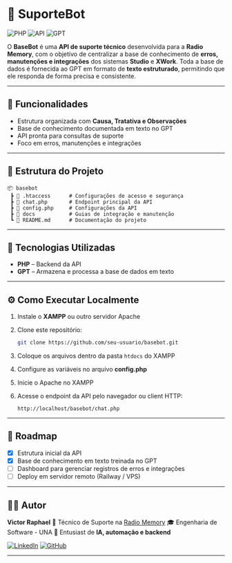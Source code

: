 # 🤖 SuporteBot

![PHP](https://img.shields.io/badge/PHP-777BB4?style=for-the-badge\&logo=php\&logoColor=white)
![API](https://img.shields.io/badge/API-4A90E2?style=for-the-badge\&logo=fastapi\&logoColor=white)
![GPT](https://img.shields.io/badge/GPT-412991?style=for-the-badge&logo=openai&logoColor=white)



O **BaseBot** é uma **API de suporte técnico** desenvolvida para a **Radio Memory**, com o objetivo de centralizar a base de conhecimento de **erros, manutenções e integrações** dos sistemas **Studio** e **XWork**.
Toda a base de dados é fornecida ao GPT em formato de **texto estruturado**, permitindo que ele responda de forma precisa e consistente.

---

## 🚀 Funcionalidades

* Estrutura organizada com **Causa, Tratativa e Observações**
* Base de conhecimento documentada em texto no GPT
* API pronta para consultas de suporte
* Foco em erros, manutenções e integrações

---

## 📂 Estrutura do Projeto

```
📦 basebot
 ┣ 📜 .htaccess      # Configurações de acesso e segurança
 ┣ 📜 chat.php       # Endpoint principal da API
 ┣ 📜 config.php     # Configurações da API
 ┣ 📂 docs           # Guias de integração e manutenção
 ┗ 📜 README.md      # Documentação do projeto
```

---

## 🔧 Tecnologias Utilizadas

* **PHP** – Backend da API
* **GPT** – Armazena e processa a base de dados em texto

---

## ⚙️ Como Executar Localmente

1. Instale o **XAMPP** ou outro servidor Apache
2. Clone este repositório:

   ```bash
   git clone https://github.com/seu-usuario/basebot.git
   ```
3. Coloque os arquivos dentro da pasta `htdocs` do XAMPP
4. Configure as variáveis no arquivo **config.php**
5. Inicie o Apache no XAMPP
6. Acesse o endpoint da API pelo navegador ou client HTTP:

   ```
   http://localhost/basebot/chat.php
   ```

---

## 📌 Roadmap

* [x] Estrutura inicial da API
* [x] Base de conhecimento em texto treinada no GPT
* [ ] Dashboard para gerenciar registros de erros e integrações
* [ ] Deploy em servidor remoto (Railway / VPS)

---

## 👨‍💻 Autor

**Victor Raphael**
💼 Técnico de Suporte na [Radio Memory](https://www.radiomemory.com.br/)
🎓 Engenharia de Software - UNA
🚀 Entusiast de **IA, automação e backend**

[![LinkedIn](https://img.shields.io/badge/-Victor_Raphael-0077B5?style=for-the-badge\&logo=linkedin\&logoColor=white)](https://www.linkedin.com/in/dev-victor-raphael)
[![GitHub](https://img.shields.io/badge/-EooVictor-181717?style=for-the-badge\&logo=github\&logoColor=white)](https://github.com/EooVictor)

---
